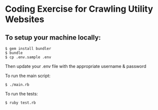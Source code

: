 # Coding Exercise for Crawling Utility Websites

## To setup your machine locally:
```
$ gem install bundler
$ bundle
$ cp .env.sample .env

```
Then update your .env file with the appropriate username & password

To run the main script:
```
$ ./main.rb
```

To run the tests:
```
$ ruby test.rb
```
